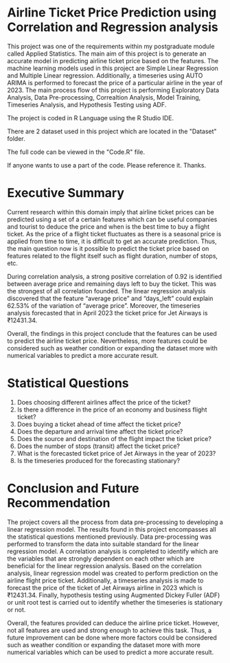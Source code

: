 # Airline Ticket Price Prediction using Correlation and Regression analysis

This project was one of the requirements within my postgraduate module called Applied Statistics. The main aim of this project is to generate an accurate model in predicting airline ticket price based on the features. The machine learning models used in this project are Simple Linear Regression and Multiple Linear regression. Additionally, a timeseries using AUTO ARIMA is performed to forecast the price of a particular airline in the year of 2023. The main process flow of this project is performing Exploratory Data Analysis, Data Pre-processing, Correaltion Analysis, Model Training, Timeseries Analysis, and Hypothesis Testing using ADF. 

The project is coded in R Language using the R Studio IDE.

There are 2 dataset used in this project which are located in the "Dataset" folder.

The full code can be viewed in the "Code.R" file. 

If anyone wants to use a part of the code. Please reference it. Thanks. 

# Executive Summary

Current research within this domain imply that airline ticket prices can be predicted using a set of a certain features which can be useful companies and tourist to deduce the price and when is the best time to buy a flight ticket. As the price of a flight ticket fluctuates as there is a seasonal price is applied from time to time, it is difficult to get an accurate prediction. Thus, the main question now is it possible to predict the ticket price based on features related to the flight itself such as flight duration, number of stops, etc.

During correlation analysis, a strong positive correlation of 0.92 is identified between average price and remaining days left to buy the ticket. This was the strongest of all correlation founded. The linear regression analysis discovered that the feature “average price” and “days_left” could explain 62.53% of the variation of “average price”. Moreover, the timeseries analysis forecasted that in April 2023 the ticket price for Jet Airways is ₹12431.34.

Overall, the findings in this project conclude that the features can be used to predict the airline ticket price. Nevertheless, more features could be considered such as weather condition or expanding the dataset more with numerical variables to predict a more accurate result.

# Statistical Questions
1.	Does choosing different airlines affect the price of the ticket?
2.	Is there a difference in the price of an economy and business flight ticket?
3.	Does buying a ticket ahead of time affect the ticket price?
4.	Does the departure and arrival time affect the ticket price?
5.	Does the source and destination of the flight impact the ticket price? 
6.	Does the number of stops (transit) affect the ticket price?
7.	What is the forecasted ticket price of Jet Airways in the year of 2023?
8.	Is the timeseries produced for the forecasting stationary?

# Conclusion and Future Recommendation 

The project covers all the process from data pre-processing to developing a linear regression model. The results found in this project encompasses all the statistical questions mentioned previously.  Data pre-processing was performed to transform the data into suitable standard for the linear regression model. A correlation analysis is completed to identify which are the variables that are strongly dependent on each other which are beneficial for the linear regression analysis. Based on the correlation analysis, linear regression model was created to perform prediction on the airline flight price ticket. Additionally, a timeseries analysis is made to forecast the price of the ticket of Jet Airways airline in 2023 which is ₹12431.34. Finally, hypothesis testing using Augmented Dickey Fuller (ADF) or unit root test is carried out to identify whether the timeseries is stationary or not. 

Overall, the features provided can deduce the airline price ticket. However, not all features are used and strong enough to achieve this task. Thus, a future improvement can be done where more factors could be considered such as weather condition or expanding the dataset more with more numerical variables which can be used to predict a more accurate result.


